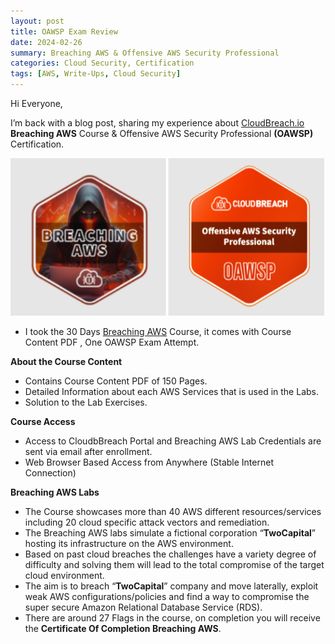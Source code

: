 ```yaml
---
layout: post
title: OAWSP Exam Review
date: 2024-02-26
summary: Breaching AWS & Offensive AWS Security Professional
categories: Cloud Security, Certification
tags: [AWS, Write-Ups, Cloud Security]
---
```


Hi Everyone,

I’m back with a blog post, sharing my experience about [CloudBreach.io](https://cloudbreach.io/) **Breaching AWS** Course & Offensive AWS Security Professional **(OAWSP)** Certification.

<p align="center">
  <img src="/images/oawsp/feature-logo.png">
</p>

* I took the 30 Days [Breaching AWS](https://cloudbreach.io/breachingaws/) Course, it comes with Course Content PDF , One OAWSP Exam Attempt.

**About the Course Content**

* Contains Course Content PDF of 150 Pages.
* Detailed Information about each AWS Services that is used in the Labs.
* Solution to the Lab Exercises.

**Course Access**

* Access to CloudbBreach Portal and Breaching AWS Lab Credentials are sent via email after enrollment.
* Web Browser Based Access from Anywhere (Stable Internet Connection)

**Breaching AWS Labs**

* The Course showcases more than 40 AWS different resources/services including 20 cloud specific attack vectors and remediation. 
* The Breaching AWS labs simulate a fictional corporation “**TwoCapital**” hosting its infrastructure on the AWS environment.
* Based on past cloud breaches the challenges have a variety degree of difficulty and solving them will lead to the total compromise of the target cloud environment.
* The aim is to breach “**TwoCapital**” company and move laterally, exploit weak AWS configurations/policies and find a way to compromise the super secure Amazon Relational Database Service (RDS).
* There are around 27 Flags in the course, on completion you will receive the **Certificate Of Completion Breaching AWS**.
